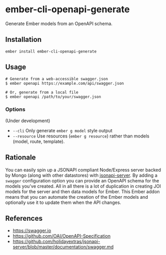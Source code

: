 # ember-cli-openapi-generate

Generate Ember models from an OpenAPI schema.

## Installation

```
ember install ember-cli-openapi-generate
```

## Usage

```
# Generate from a web-accessible swagger.json
$ ember openapi https://example.com/api/swagger.json

# Or, generate from a local file
$ ember openapi /path/to/your/swagger.json
```
### Options

(Under development)

* `--cli` Only generate `ember g model` style output
* `--resource` Use resources (`ember g resource`) rather than models (model, route, template).

## Rationale

You can easily spin up a JSONAPI compliant Node/Express server backed by Mongo (along with other datastores) with [jsonapi-server](https://github.com/holidayextras/jsonapi-server). By adding a `swagger` configuration option you can provide an OpenAPI schema for the models you've created. All in all there is a lot of duplication in creating JOI models for the server and then data models for Ember. This Ember addon means that you can automate the creation of the Ember models and optionally use it to update them when the API changes.

## References

* https://swagger.io
* https://github.com/OAI/OpenAPI-Specification
* https://github.com/holidayextras/jsonapi-server/blob/master/documentation/swagger.md
